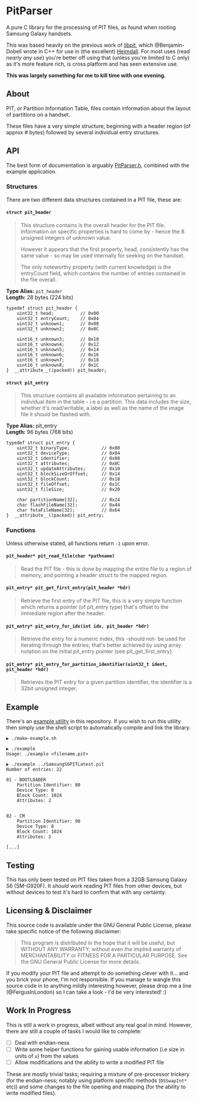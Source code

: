 # PitParser

A pure C library for the processing of PIT files, as found when rooting Samsung Galaxy handsets.

This was based heavily on the previous work of [libpit](https://github.com/Benjamin-Dobell/Heimdall/tree/master/libpit), which @Benjamin-Dobell wrote in C++ for use in (the excellent) [Heimdall](https://github.com/Benjamin-Dobell/Heimdall). For most uses (read *nearly any use*) you're better off using that (unless you're limited to C only) as it's more feature rich, is cross platform and has seen extensive use.

**This was largely something for me to kill time with one evening.**

## About

PIT, or Partition Information Table, files contain information about the layout of partitions on a handset.

These files have a very simple structure, beginning with a header region (of approx # bytes) followed by several individual entry structures.

## API

The best form of documentation is arguably [PitParser.h](lib/PitParser.h), combined with the example application.

### Structures

There are two different data structures contained in a PIT file, these are:

#### `struct pit_header`
>This structure contains is the overall header for the PIT file. Information on specific properties is hard to come by - hence the 8 unsigned integers of unknown value.
>
>However it appears that the first property, head, consistently has the same value - so may be used internally for seeking on the handset.
>
>  The only noteworthy property (with current knowledge) is the entryCount field, which contains the number of entries contained in the file overall.

**Type Alias:** `pit_header` <br />
**Length:** 28 bytes (224 bits)

    typedef struct pit_header {
        uint32_t head;          // 0x00
        uint32_t entryCount;    // 0x04
        uint32_t unknown1;      // 0x08
        uint32_t unknown2;      // 0x0C
    
        uint16_t unknown3;      // 0x10
        uint16_t unknown4;      // 0x12
        uint16_t unknown5;      // 0x14
        uint16_t unknown6;      // 0x16
        uint16_t unknown7;      // 0x18
        uint16_t unknown8;      // 0x1C
    }  __attribute__((packed)) pit_header;


#### `struct pit_entry`
> This structure contains all available information pertaining to an individual item in the table - i.e a partition. This data includes the size, whether it's read/writable, a label as well as the name of the image file it should be flashed with.

**Type Alias:** pit_entry <br />
**Length:** 96 bytes (768 bits)

    typedef struct pit_entry {
        uint32_t binaryType;            // 0x00
        uint32_t deviceType;            // 0x04
        uint32_t identifier;            // 0x08
        uint32_t attributes;            // 0x0C
        uint32_t updateAttributes;      // 0x10
        uint32_t blockSizeOrOffset;     // 0x14
        uint32_t blockCount;            // 0x18
        uint32_t fileOffset;            // 0x1C
        uint32_t fileSize;              // 0x20
        
        char partitionName[32];         // 0x24
        char flashFileName[32];         // 0x44
        char fotaFileName[32];          // 0x64
    }  __attribute__((packed)) pit_entry;

### Functions

Unless otherwise stated, all functions return `-1` upon error.

#### `pit_header* pit_read_file(char *pathname)`
> Read the PIT file - this is done by mapping the entire file to a region of memory, and pointing a header struct to the mapped region.

#### `pit_entry* pit_get_first_entry(pit_header *hdr)`
> Retrieve the first entry of the PIT file, this is a very simple function which returns a pointer (of pit_entry type) that's offset to the immediate region after the header.

#### `pit_entry* pit_entry_for_idx(int idx, pit_header *hdr)`
> Retrieve the entry for a numeric index, this -should not- be used for iterating through the entries; that's better achieved by using array notation on the initial pit_entry pointer (see pit_get_first_entry).


#### `pit_entry* pit_entry_for_partition_identifier(uint32_t ident, pit_header *hdr)`
> Retrieves the PIT entry for a given partition identifier, the identifier is a 32bit unsigned integer.


## Example

There's an [example utility](example.c) in this repository. If you wish to run this utility then simply use the shell script to automatically compile and link the library.

    ▶ ./make-example.sh
    
    ▶ ./example
    Usage: ./example <filename.pit>

    ▶ ./example ../SamsungS6PITLatest.pit
    Number of entries: 22
    
    01 - BOOTLOADER
    	Partition Identifier: 80
	    Device Type: 8
    	Block Count: 1024
    	Attributes: 2
    
    
    02 - CM
    	Partition Identifier: 90
    	Device Type: 8
    	Block Count: 1024
    	Attributes: 2

    [...]

## Testing

This has only been tested on PIT files taken from a 32GB Samsung Galaxy S6 (SM-G920F). It *should* work reading PIT files from other devices, but without devices to test it's hard to confirm that with any certainty.

## Licensing & Disclaimer 

This source code is available under the GNU General Public License, please take specific notice of the following disclaimer:

> This program is distributed in the hope that it will be useful, but WITHOUT
> ANY WARRANTY; without even the implied warranty of  MERCHANTABILITY or
> FITNESS FOR A PARTICULAR PURPOSE. See the GNU General Public License for
> more details.

If you modify your PIT file and attempt to do something clever with it... and you brick your phone, I'm not responsible. If you manage to wangle this source code in to anything mildly interesting however, please drop me a line (@FergusInLondon) so I can take a look - I'd be very interested! :)

## Work In Progress

This is still a work in progress, albeit without any real goal in mind. However, there are still a couple of tasks I would like to complete:

- [ ] Deal with endian-ness
- [ ] Write some helper functions for gaining usable information (i.e size in units of `x`) from the values
- [ ] Allow modifications and the ability to write a modified PIT file

These are mostly trivial tasks; requiring a mixture of pre-processor trickery (for the endian-ness; notably using platform specific methods (`OSSwapInt*` etc)) and some changes to the file opening and mapping (for the ability to write modified files).
